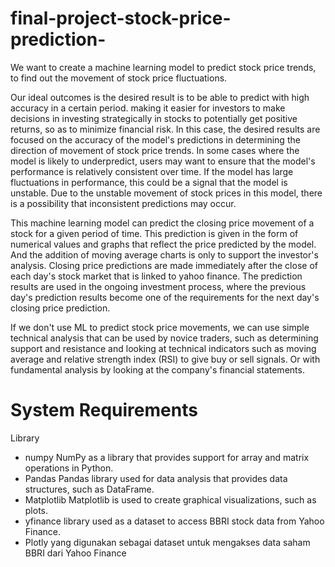 # final-project-stock-price-prediction-

We want to create a machine learning model to predict stock price trends, to find out the movement of stock price fluctuations.

Our ideal outcomes is the desired result is to be able to predict with high accuracy in a certain period. making it easier for investors to make decisions in investing strategically in stocks to potentially get positive returns, so as to minimize financial risk. In this case, the desired results are focused on the accuracy of the model's predictions in determining the direction of movement of stock price trends. In some cases where the model is likely to underpredict, users may want to ensure that the model's performance is relatively consistent over time. If the model has large fluctuations in performance, this could be a signal that the model is unstable. Due to the unstable movement of stock prices in this model, there is a possibility that inconsistent predictions may occur.

This machine learning model can predict the closing price movement of a stock for a given period of time. This prediction is given in the form of numerical values and graphs that reflect the price predicted by the model. And the addition of moving average charts is only to support the investor's analysis. Closing price predictions are made immediately after the close of each day's stock market that is linked to yahoo finance. The prediction results are used in the ongoing investment process, where the previous day's prediction results become one of the requirements for the next day's closing price prediction.

If we don't use ML to predict stock price movements, we can use simple technical analysis that can be used by novice traders, such as determining support and resistance and looking at technical indicators such as moving average and relative strength index (RSI) to give buy or sell signals. Or with fundamental analysis by looking at the company's financial statements.


# System Requirements

Library
- numpy
  NumPy as a library that provides support for array and matrix operations in Python.
- Pandas
  Pandas library used for data analysis that provides data structures, such as DataFrame.
- Matplotlib
  Matplotlib is used to create graphical visualizations, such as plots.
- yfinance
  library used as a dataset to access BBRI stock data from Yahoo Finance.
- Plotly
  yang digunakan sebagai dataset untuk mengakses data saham BBRI dari Yahoo Finance


